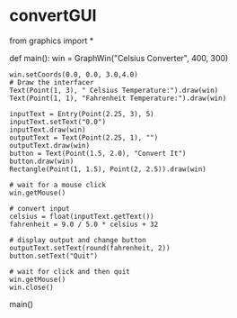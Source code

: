 # convertGUI


from graphics import *

def main():
    win = GraphWin("Celsius Converter", 400, 300)

    win.setCoords(0.0, 0.0, 3.0,4.0)
    # Draw the interfacer
    Text(Point(1, 3), " Celsius Temperature:").draw(win)
    Text(Point(1, 1), "Fahrenheit Temperature:").draw(win)

    inputText = Entry(Point(2.25, 3), 5)
    inputText.setText("0.0")
    inputText.draw(win)
    outputText = Text(Point(2.25, 1), "")
    outputText.draw(win)
    button = Text(Point(1.5, 2.0), "Convert It")
    button.draw(win)
    Rectangle(Point(1, 1.5), Point(2, 2.5)).draw(win)

    # wait for a mouse click
    win.getMouse()

    # convert input
    celsius = float(inputText.getText())
    fahrenheit = 9.0 / 5.0 * celsius + 32

    # display output and change button
    outputText.setText(round(fahrenheit, 2))
    button.setText("Quit")

    # wait for click and then quit
    win.getMouse()
    win.close()

main()

